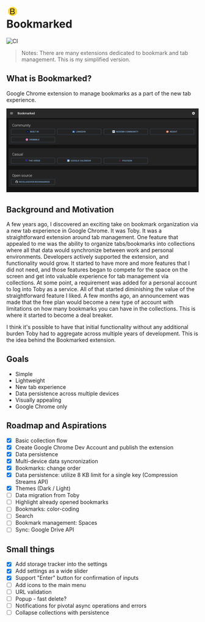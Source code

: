 # <img src='./public/icon32.png' height='32' alt='Bookmarked Icon' style="display: flex;align-items: center;"/> Bookmarked

![CI](https://github.com/NicolasSiver/bookmarked/actions/workflows/nodejs-test.yml/badge.svg?branch=main)

> Notes: There are many extensions dedicated to bookmark and tab management. This is my simplified version.

## What is Bookmarked?

Google Chrome extension to manage bookmarks as a part of the new tab experience.

![Screenshot](screenshot.png)

## Background and Motivation

A few years ago, I discovered an exciting take on bookmark organization via a new tab experience in Google Chrome. It was Toby. It was a straightforward extension around tab management. One feature that appealed to me was the ability to organize tabs/bookmarks into collections where all that data would synchronize between work and personal environments. Developers actively supported the extension, and functionality would grow. It started to have more and more features that I did not need, and those features began to compete for the space on the screen and get into valuable experience for tab management via collections. At some point, a requirement was added for a personal account to log into Toby as a service. All of that started diminishing the value of the straightforward feature I liked. A few months ago, an announcement was made that the free plan would become a new type of account with limitations on how many bookmarks you can have in the collections. This is where it started to become a deal breaker.

I think it's possible to have that initial functionality without any additional burden Toby had to aggregate across multiple years of development. This is the idea behind the Bookmarked extension.

## Goals

- Simple
- Lightweight
- New tab experience
- Data persistence across multiple devices
- Visually appealing
- Google Chrome only

## Roadmap and Aspirations

- [x] Basic collection flow
- [x] Create Google Chrome Dev Account and publish the extension
- [x] Data persistence
- [x] Multi-device data syncronization
- [x] Bookmarks: change order
- [x] Data persistence: utilize 8 KB limit for a single key (Compression Streams API)
- [x] Themes (Dark / Light)
- [ ] Data migration from Toby
- [ ] Highlight already opened bookmarks
- [ ] Bookmarks: color-coding
- [ ] Search
- [ ] Bookmark management: Spaces
- [ ] Sync: Google Drive API

## Small things

- [x] Add storage tracker into the settings
- [x] Add settings as a wide slider
- [x] Support "Enter" button for confirmation of inputs
- [ ] Add icons to the main menu
- [ ] URL validation
- [ ] Popup - fast delete?
- [ ] Notifications for pivotal async operations and errors
- [ ] Collapse collections with persistence
